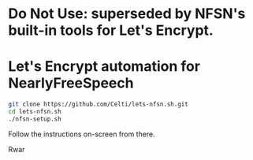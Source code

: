# Do Not Use: superseded by NFSN's built-in tools for Let's Encrypt.

# Let's Encrypt automation for NearlyFreeSpeech

```sh
git clone https://github.com/Celti/lets-nfsn.sh.git
cd lets-nfsn.sh
./nfsn-setup.sh
```

Follow the instructions on-screen from there.

Rwar
